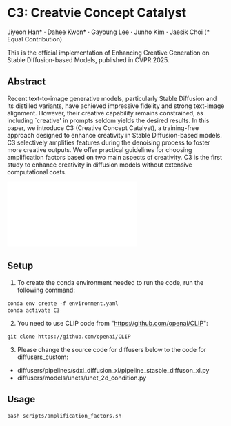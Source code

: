 # C3: Creatvie Concept Catalyst

Jiyeon Han* · Dahee Kwon* · Gayoung Lee · Junho Kim · Jaesik Choi (* Equal Contribution)  

This is the official implementation of Enhancing Creative Generation on Stable Diffusion-based Models, published in CVPR 2025.

## Abstract
Recent text-to-image generative models, particularly Stable Diffusion and its distilled variants, have achieved impressive fidelity and strong text-image alignment. However, their creative capability remains constrained, as including `creative' in prompts seldom yields the desired results. In this paper, we introduce C3 (Creative Concept Catalyst), a training-free approach designed to enhance creativity in Stable Diffusion-based models. C3 selectively amplifies features during the denoising process to foster more creative outputs. We offer practical guidelines for choosing amplification factors based on two main aspects of creativity. C3 is the first study to enhance creativity in diffusion models without extensive computational costs. 

![image](./C3_main_figure.pdf)

## Setup
1) To create the conda environment needed to run the code, run the following command:

```
conda env create -f environment.yaml
conda activate C3
```

2) You need to use CLIP code from "https://github.com/openai/CLIP":

```
git clone https://github.com/openai/CLIP
```

3) Please change the source code for diffusers below to the code for diffusers_custom:
- diffusers/pipelines/sdxl_diffusion_xl/pipeline_stasble_diffuson_xl.py
- diffusers/models/unets/unet_2d_condition.py



 ## Usage
 ```
bash scripts/amplification_factors.sh
```
